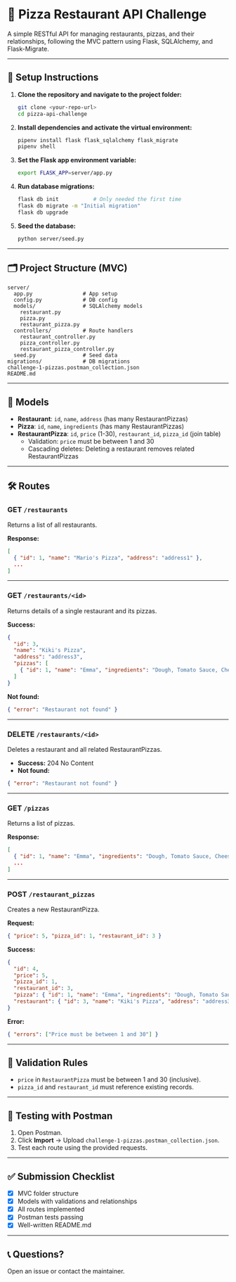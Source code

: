 # 🍕 Pizza Restaurant API Challenge

A simple RESTful API for managing restaurants, pizzas, and their relationships, following the MVC pattern using Flask, SQLAlchemy, and Flask-Migrate.

---

## 🧰 Setup Instructions

1. **Clone the repository and navigate to the project folder:**
   ```bash
   git clone <your-repo-url>
   cd pizza-api-challenge
   ```

2. **Install dependencies and activate the virtual environment:**
   ```bash
   pipenv install flask flask_sqlalchemy flask_migrate
   pipenv shell
   ```

3. **Set the Flask app environment variable:**
   ```bash
   export FLASK_APP=server/app.py
   ```

4. **Run database migrations:**
   ```bash
   flask db init           # Only needed the first time
   flask db migrate -m "Initial migration"
   flask db upgrade
   ```

5. **Seed the database:**
   ```bash
   python server/seed.py
   ```

---

## 🗂️ Project Structure (MVC)

```
server/
  app.py                # App setup
  config.py             # DB config
  models/               # SQLAlchemy models
    restaurant.py
    pizza.py
    restaurant_pizza.py
  controllers/          # Route handlers
    restaurant_controller.py
    pizza_controller.py
    restaurant_pizza_controller.py
  seed.py               # Seed data
migrations/             # DB migrations
challenge-1-pizzas.postman_collection.json
README.md
```

---

## 🧩 Models

- **Restaurant**: `id`, `name`, `address` (has many RestaurantPizzas)
- **Pizza**: `id`, `name`, `ingredients` (has many RestaurantPizzas)
- **RestaurantPizza**: `id`, `price` (1-30), `restaurant_id`, `pizza_id` (join table)
  - Validation: `price` must be between 1 and 30
  - Cascading deletes: Deleting a restaurant removes related RestaurantPizzas

---

## 🛠️ Routes

### GET `/restaurants`
Returns a list of all restaurants.

**Response:**
```json
[
  { "id": 1, "name": "Mario's Pizza", "address": "address1" },
  ...
]
```

---

### GET `/restaurants/<id>`
Returns details of a single restaurant and its pizzas.

**Success:**
```json
{
  "id": 3,
  "name": "Kiki's Pizza",
  "address": "address3",
  "pizzas": [
    { "id": 1, "name": "Emma", "ingredients": "Dough, Tomato Sauce, Cheese" }
  ]
}
```
**Not found:**
```json
{ "error": "Restaurant not found" }
```

---

### DELETE `/restaurants/<id>`
Deletes a restaurant and all related RestaurantPizzas.

- **Success:** 204 No Content
- **Not found:**
```json
{ "error": "Restaurant not found" }
```

---

### GET `/pizzas`
Returns a list of pizzas.

**Response:**
```json
[
  { "id": 1, "name": "Emma", "ingredients": "Dough, Tomato Sauce, Cheese" },
  ...
]
```

---

### POST `/restaurant_pizzas`
Creates a new RestaurantPizza.

**Request:**
```json
{ "price": 5, "pizza_id": 1, "restaurant_id": 3 }
```
**Success:**
```json
{
  "id": 4,
  "price": 5,
  "pizza_id": 1,
  "restaurant_id": 3,
  "pizza": { "id": 1, "name": "Emma", "ingredients": "Dough, Tomato Sauce, Cheese" },
  "restaurant": { "id": 3, "name": "Kiki's Pizza", "address": "address3" }
}
```
**Error:**
```json
{ "errors": ["Price must be between 1 and 30"] }
```

---

## 🧾 Validation Rules
- `price` in `RestaurantPizza` must be between 1 and 30 (inclusive).
- `pizza_id` and `restaurant_id` must reference existing records.

---

## 🔎 Testing with Postman
1. Open Postman.
2. Click **Import** → Upload `challenge-1-pizzas.postman_collection.json`.
3. Test each route using the provided requests.

---

## ✅ Submission Checklist
- [x] MVC folder structure
- [x] Models with validations and relationships
- [x] All routes implemented
- [x] Postman tests passing
- [x] Well-written README.md

---

## 📞 Questions?
Open an issue or contact the maintainer.
